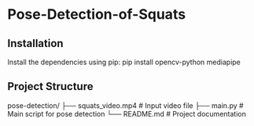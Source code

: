 # Pose-Detection-of-Squats






## Installation
Install the dependencies using pip:
pip install opencv-python mediapipe


## Project Structure
pose-detection/
├── squats_video.mp4       # Input video file
├── main.py                # Main script for pose detection
└── README.md              # Project documentation
